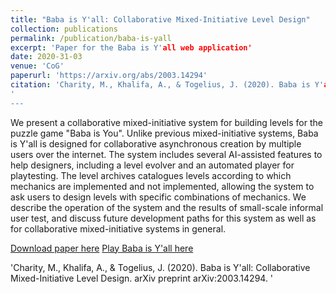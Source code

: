 ```yaml
---
title: "Baba is Y'all: Collaborative Mixed-Initiative Level Design"
collection: publications
permalink: /publication/baba-is-yall
excerpt: 'Paper for the Baba is Y'all web application'
date: 2020-31-03
venue: 'CoG'
paperurl: 'https://arxiv.org/abs/2003.14294'
citation: 'Charity, M., Khalifa, A., & Togelius, J. (2020). Baba is Y'all: Collaborative Mixed-Initiative Level Design. arXiv preprint arXiv:2003.14294.
'
---
```

We present a collaborative mixed-initiative system for building levels for the puzzle game "Baba is You". Unlike previous mixed-initiative systems, Baba is Y'all is designed for collaborative asynchronous creation by multiple users over the internet. The system includes several AI-assisted features to help designers, including a level evolver and an automated player for playtesting. The level archives catalogues levels according to which mechanics are implemented and not implemented, allowing the system to ask users to design levels with specific combinations of mechanics. We describe the operation of the system and the results of small-scale informal user test, and discuss future development paths for this system as well as for collaborative mixed-initiative systems in general.

[Download paper here](https://arxiv.org/abs/2003.14294')
[Play Baba is Y'all here](http://game.engineering.nyu.edu/babaisyall/)

'Charity, M., Khalifa, A., & Togelius, J. (2020). Baba is Y'all: Collaborative Mixed-Initiative Level Design. arXiv preprint arXiv:2003.14294.
'
